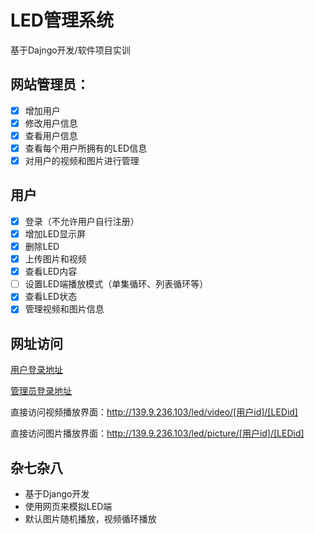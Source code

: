 # LED管理系统
基于Dajngo开发/软件项目实训

## 网站管理员：
- [x] 增加用户
- [x] 修改用户信息
- [x] 查看用户信息
- [x] 查看每个用户所拥有的LED信息
- [x] 对用户的视频和图片进行管理

## 用户
- [x] 登录（不允许用户自行注册）
- [x] 增加LED显示屏
- [x] 删除LED 
- [x] 上传图片和视频
- [x] 查看LED内容
- [ ] 设置LED端播放模式（单集循环、列表循环等）
- [x] 查看LED状态
- [x] 管理视频和图片信息

## 网址访问
[用户登录地址](http://139.9.236.103/led/)

[管理员登录地址](http://139.9.236.103/admin/)

直接访问视频播放界面：http://139.9.236.103/led/video/[用户id]/[LEDid]

直接访问图片播放界面：http://139.9.236.103/led/picture/[用户id]/[LEDid]

## 杂七杂八
- 基于Django开发
- 使用网页来模拟LED端
- 默认图片随机播放，视频循环播放
